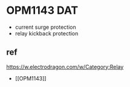 
# OPM1143 DAT

- current surge protection 
- relay kickback protection

## ref 

https://w.electrodragon.com/w/Category:Relay

- [[OPM1143]]
